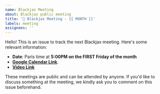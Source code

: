 ```yaml
---
name: Blackjax Meeting
about: Blackjax public meeting
title: '👋 Blackjax Meeting - {{ MONTH }}'
labels: meeting
assignees: ''
---
```


Hello! This is an issue to track the next Blackjax meeting. Here's some relevant information:

- **Date**: Paris time at **5:00PM on the FIRST Friday of the month**
- [**Google Calendar Link**](https://calendar.google.com/calendar/u/0?cid=MDVlMzVkODQyYzJmZDc1YjkxZjFmNTExYWJlNmVjYzhiYjM2NDk3OWYxMTFjOWVkNzhkYzliN2Y3MDk3YTc0M0Bncm91cC5jYWxlbmRhci5nb29nbGUuY29t).
- [**Video Link**](meet.google.com/ack-uozu-xww)

These meetings are public and can be attended by anyone. If you'd like to discuss something at the meeting, we kindly ask you to comment on this issue beforehand.
